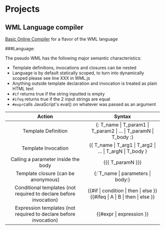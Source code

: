 # Projects
## WML Language compiler

[Basic Online Compiler](https://camilogarcialarotta.github.io/Projects/WML_Compiler/index.html) for a flavor of the WML language 


###Language:

The pseudo WML has the following major semantic characteristics:  

-  Template definitions, invocations and closures can be nested
-  Language is by default statically scoped, to turn into dynamically scoped please see line XXX in WML.js
-  Anything outside template declaration and invocation is treated as plain HTML text  
-  `#if` returns true if the string inputted is empty
-  `#ifeq` returns true if the 2 input strings are equal
-  `#expr`calls JavaScript's eval() on whatever was passed as an argument

|  __Action__              	|  __Syntax__           |  
|:---:	                    |:---:	                |
|   Template Definition	|   {: T_name \| T_param1 \| T_param2 \| ... \| T_paramN \| T_body  :}	|  
|   Template Invocation	|   {{ T_name \| T_arg1 \| T_arg2 \| ... \| T_argN \| T_body  }	|   
|   Calling a parameter inside the body	|   {{{ T_paramN }}}	|  
|   Template closure (can be anonymous)	|   {:\`T_name \| parameters \| body:}	|  
|   Conditional templates  (not required to declare before invocation)	|   {{#if \| condition \| then \| else }}  {{#ifeq \| A \| B \| then \| else }} 	|
|   Expression templates  (not required to declare before invocation)	|   {{#expr \| expression }} 	|
